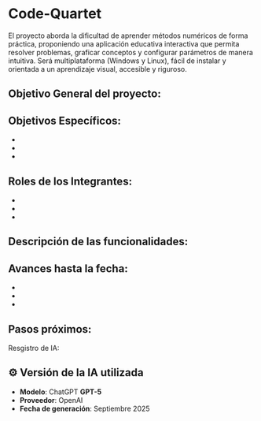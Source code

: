 # Code-Quartet
El proyecto aborda la dificultad de aprender métodos numéricos de forma práctica, proponiendo una aplicación educativa interactiva que permita resolver problemas, graficar conceptos y configurar parámetros de manera intuitiva. Será multiplataforma (Windows y Linux), fácil de instalar y orientada a un aprendizaje visual, accesible y riguroso.

Objetivo General del proyecto:
-

Objetivos Específicos:
-
-
-
-

Roles de los Integrantes:
-
-
-
-

Descripción de las funcionalidades:
-


Avances hasta la fecha:
-
-
-
-

Pasos próximos:
-

Resgistro de IA:
## ⚙️ Versión de la IA utilizada
- **Modelo**: ChatGPT **GPT-5**  
- **Proveedor**: OpenAI  
- **Fecha de generación**: Septiembre 2025 
